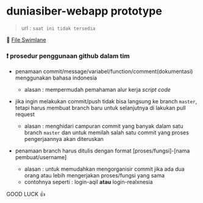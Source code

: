 # duniasiber-webapp prototype
> url : `saat ini tidak tersedia`

:paperclip: [File Swimlane](https://drive.google.com/drive/folders/1H-IfMYFPv2dm7MqewmugP25OjFZRZQSv?usp=sharing)

### :exclamation: prosedur penggunaan github dalam tim
- penamaan commit/message/variabel/function/comment(dokumentasi) menggunakan bahasa indonesia
  - alasan : mempermudah pemahaman alur kerja *script code*

- jika ingin melakukan commit/push tidak bisa langsung ke branch `master`, tetapi harus membuat branch baru untuk selanjutnya di lakukan pull request
  - alasan : menghidari campuran commit yang banyak dalam satu branch `master` dan untuk memilah salah satu commit yang proses pengerjaannya akan diteruskan

- penamaan branch harus ditulis dengan format [proses/fungsi]-[nama pembuat/username]
  - alasan : untuk memudahkan mengorganisir commit jika ada dua orang atau lebih mengerjakan proses/fungsi yang sama
  - contohnya seperti : login-aqil **atau** login-realxnesia

GOOD LUCK :+1:
